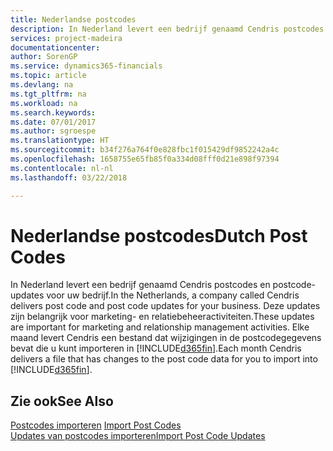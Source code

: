 ```yaml
---
title: Nederlandse postcodes
description: In Nederland levert een bedrijf genaamd Cendris postcodes en postcode-updates voor uw bedrijf. Deze updates zijn belangrijk voor marketing- en relatiebeheeractiviteiten.
services: project-madeira
documentationcenter: 
author: SorenGP
ms.service: dynamics365-financials
ms.topic: article
ms.devlang: na
ms.tgt_pltfrm: na
ms.workload: na
ms.search.keywords: 
ms.date: 07/01/2017
ms.author: sgroespe
ms.translationtype: HT
ms.sourcegitcommit: b34f276a764f0e828fbc1f015429df9852242a4c
ms.openlocfilehash: 1658755e65fb85f0a334d08fff0d21e898f97394
ms.contentlocale: nl-nl
ms.lasthandoff: 03/22/2018

---
```

# <a name="dutch-post-codes"></a><span data-ttu-id="fa0a9-104">Nederlandse postcodes</span><span class="sxs-lookup"><span data-stu-id="fa0a9-104">Dutch Post Codes</span></span>
<span data-ttu-id="fa0a9-105">In Nederland levert een bedrijf genaamd Cendris postcodes en postcode-updates voor uw bedrijf.</span><span class="sxs-lookup"><span data-stu-id="fa0a9-105">In the Netherlands, a company called Cendris delivers post code and post code updates for your business.</span></span> <span data-ttu-id="fa0a9-106">Deze updates zijn belangrijk voor marketing- en relatiebeheeractiviteiten.</span><span class="sxs-lookup"><span data-stu-id="fa0a9-106">These updates are important for marketing and relationship management activities.</span></span> <span data-ttu-id="fa0a9-107">Elke maand levert Cendris een bestand dat wijzigingen in de postcodegegevens bevat die u kunt importeren in [!INCLUDE[d365fin](../../includes/d365fin_md.md)].</span><span class="sxs-lookup"><span data-stu-id="fa0a9-107">Each month Cendris delivers a file that has changes to the post code data for you to import into [!INCLUDE[d365fin](../../includes/d365fin_md.md)].</span></span>  

## <a name="see-also"></a><span data-ttu-id="fa0a9-108">Zie ook</span><span class="sxs-lookup"><span data-stu-id="fa0a9-108">See Also</span></span>  
 <span data-ttu-id="fa0a9-109">[Postcodes importeren](how-to-import-post-codes.md) </span><span class="sxs-lookup"><span data-stu-id="fa0a9-109">[Import Post Codes](how-to-import-post-codes.md) </span></span>  
 [<span data-ttu-id="fa0a9-110">Updates van postcodes importeren</span><span class="sxs-lookup"><span data-stu-id="fa0a9-110">Import Post Code Updates</span></span>](how-to-import-post-code-updates.md)

